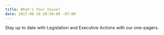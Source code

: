 ```yaml
---
title: What's Your Issue?
date: 2017-06-19 20:50:00 -07:00
---
```


Stay up to date with Legislation and Executive Actions with our one-pagers.

